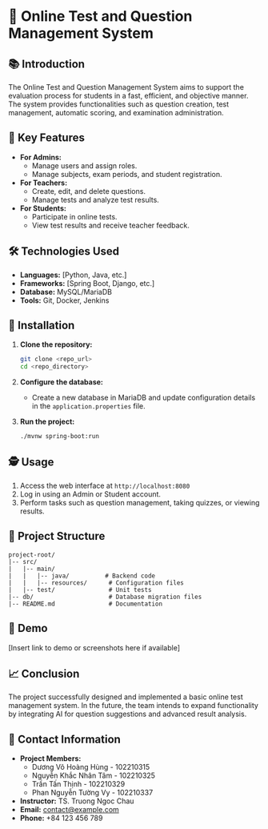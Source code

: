 # 🔧 Online Test and Question Management System

## 📚 Introduction

The Online Test and Question Management System aims to support the evaluation process for students in a fast, efficient, and objective manner. The system provides functionalities such as question creation, test management, automatic scoring, and examination administration.

## 🔄 Key Features

- **For Admins:**
  - Manage users and assign roles.
  - Manage subjects, exam periods, and student registration.
- **For Teachers:**
  - Create, edit, and delete questions.
  - Manage tests and analyze test results.
- **For Students:**
  - Participate in online tests.
  - View test results and receive teacher feedback.

## 🛠️ Technologies Used

- **Languages:** [Python, Java, etc.]
- **Frameworks:** [Spring Boot, Django, etc.]
- **Database:** MySQL/MariaDB
- **Tools:** Git, Docker, Jenkins

## 🔧 Installation

1. **Clone the repository:**
   ```bash
   git clone <repo_url>
   cd <repo_directory>
   ```

2. **Configure the database:**
   - Create a new database in MariaDB and update configuration details in the `application.properties` file.

3. **Run the project:**
   ```bash
   ./mvnw spring-boot:run
   ```

## 🕵️ Usage

1. Access the web interface at `http://localhost:8080`
2. Log in using an Admin or Student account.
3. Perform tasks such as question management, taking quizzes, or viewing results.

## 🔫 Project Structure
```
project-root/
|-- src/
|   |-- main/
|   |   |-- java/          # Backend code
|   |   |-- resources/      # Configuration files
|   |-- test/               # Unit tests
|-- db/                     # Database migration files
|-- README.md               # Documentation
```

## 🎨 Demo

[Insert link to demo or screenshots here if available]

## 📈 Conclusion

The project successfully designed and implemented a basic online test management system. In the future, the team intends to expand functionality by integrating AI for question suggestions and advanced result analysis.

## 📢 Contact Information

- **Project Members:**
  - Dương Võ Hoàng Hùng - 102210315
  - Nguyễn Khắc Nhân Tâm - 102210325
  - Trần Tấn Thịnh - 102210329
  - Phan Nguyễn Tường Vy - 102210337
- **Instructor:** TS. Truong Ngoc Chau
- **Email:** contact@example.com
- **Phone:** +84 123 456 789

